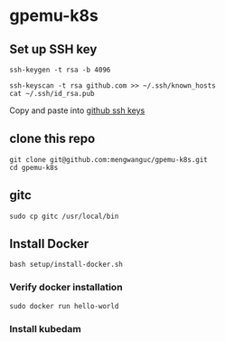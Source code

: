 # gpemu-k8s


## Set up SSH key

```
ssh-keygen -t rsa -b 4096
```

```
ssh-keyscan -t rsa github.com >> ~/.ssh/known_hosts
cat ~/.ssh/id_rsa.pub
```
Copy and paste into <a href="https://github.com/settings/keys" target="_blank">github ssh keys</a>

## clone this repo

```
git clone git@github.com:mengwanguc/gpemu-k8s.git
cd gpemu-k8s
```

## gitc

```
sudo cp gitc /usr/local/bin
```

## Install Docker

```
bash setup/install-docker.sh
```

### Verify docker installation

```
sudo docker run hello-world
```


### Install kubedam



